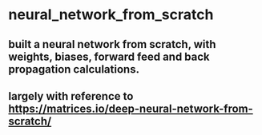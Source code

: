 # neural_network_from_scratch

## built a neural network from scratch, with weights, biases, forward feed and back propagation calculations.

## largely with reference to https://matrices.io/deep-neural-network-from-scratch/
